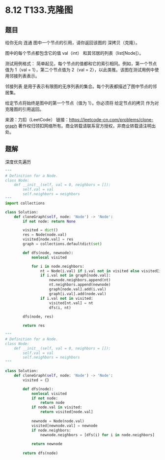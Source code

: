# 8.12 T133.克隆图

## 题目
给你无向 连通 图中一个节点的引用，请你返回该图的 深拷贝（克隆）。

图中的每个节点都包含它的值 val（int） 和其邻居的列表（list[Node]）。

测试用例格式：
简单起见，每个节点的值都和它的索引相同。例如，第一个节点值为 1（val = 1），第二个节点值为 2（val = 2），以此类推。该图在测试用例中使用邻接列表表示。

邻接列表 是用于表示有限图的无序列表的集合。每个列表都描述了图中节点的邻居集。

给定节点将始终是图中的第一个节点（值为 1）。你必须将 给定节点的拷贝 作为对克隆图的引用返回。

来源：力扣（LeetCode）
链接：https://leetcode-cn.com/problems/clone-graph
著作权归领扣网络所有。商业转载请联系官方授权，非商业转载请注明出处。

## 题解
深度优先遍历

```python
"""
# Definition for a Node.
class Node:
    def __init__(self, val = 0, neighbors = []):
        self.val = val
        self.neighbors = neighbors
"""
import collections

class Solution:
    def cloneGraph(self, node: 'Node') -> 'Node':
        if not node: return None

        visited = dict()
        res = Node(node.val)
        visited[node.val] = res
        graph = collections.defaultdict(set)

        def dfs(node, newnode):
            nonlocal visited

            for i in node.neighbors:
                nt = Node(i.val) if i.val not in visited else visited[i.val]
                if i.val not in graph[node.val]:
                    newnode.neighbors.append(nt)
                    nt.neighbors.append(newnode)
                    graph[node.val].add(i.val)
                    graph[i.val].add(node.val)
                if i.val not in visited:
                    visited[nt.val] = nt
                    dfs(i, nt)
        
        dfs(node, res)

        return res
```


```python
"""
# Definition for a Node.
class Node:
    def __init__(self, val = 0, neighbors = []):
        self.val = val
        self.neighbors = neighbors
"""

class Solution:
    def cloneGraph(self, node: 'Node') -> 'Node':
        visited = {}

        def dfs(node):
            nonlocal visited
            if not node:
                return node
            if node.val in visited:
                return visited[node.val]
            
            newnode = Node(node.val)
            visited[newnode.val] = newnode
            if node.neighbors:
                newnode.neighbors = [dfs(i) for i in node.neighbors]
            
            return newnode
        
        return dfs(node)
```